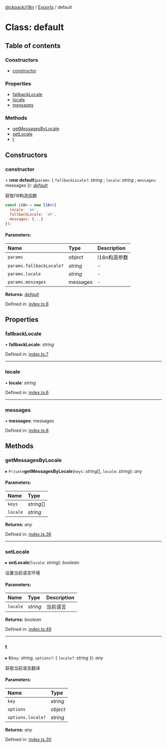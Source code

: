 [@ckpack/i18n](../README.md) / [Exports](../modules.md) / default

# Class: default

## Table of contents

### Constructors

- [constructor](default.md#constructor)

### Properties

- [fallbackLocale](default.md#fallbacklocale)
- [locale](default.md#locale)
- [messages](default.md#messages)

### Methods

- [getMessagesByLocale](default.md#getmessagesbylocale)
- [setLocale](default.md#setlocale)
- [t](default.md#t)

## Constructors

### constructor

\+ **new default**(`params`: { `fallbackLocale?`: *string* ; `locale`: *string* ; `messages`: messages  }): [*default*](default.md)

获取I18构造函数
```js
const i18n = new I18n({
  locale: 'en',
  fallbackLocale: 'zh',
  messages: {...}
});
```

#### Parameters:

Name | Type | Description |
:------ | :------ | :------ |
`params` | *object* | I18n构造参数    |
`params.fallbackLocale?` | *string* | - |
`params.locale` | *string* | - |
`params.messages` | messages | - |

**Returns:** [*default*](default.md)

Defined in: [index.ts:8](https://github.com/ckpack/i18n/blob/8461476/src/index.ts#L8)

## Properties

### fallbackLocale

• **fallbackLocale**: *string*

Defined in: [index.ts:7](https://github.com/ckpack/i18n/blob/8461476/src/index.ts#L7)

___

### locale

• **locale**: *string*

Defined in: [index.ts:6](https://github.com/ckpack/i18n/blob/8461476/src/index.ts#L6)

___

### messages

• **messages**: messages

Defined in: [index.ts:8](https://github.com/ckpack/i18n/blob/8461476/src/index.ts#L8)

## Methods

### getMessagesByLocale

▸ `Private`**getMessagesByLocale**(`keys`: *string*[], `locale`: *string*): *any*

#### Parameters:

Name | Type |
:------ | :------ |
`keys` | *string*[] |
`locale` | *string* |

**Returns:** *any*

Defined in: [index.ts:36](https://github.com/ckpack/i18n/blob/8461476/src/index.ts#L36)

___

### setLocale

▸ **setLocale**(`locale`: *string*): *boolean*

设置当前语言环境

#### Parameters:

Name | Type | Description |
:------ | :------ | :------ |
`locale` | *string* | 当前语言    |

**Returns:** *boolean*

Defined in: [index.ts:49](https://github.com/ckpack/i18n/blob/8461476/src/index.ts#L49)

___

### t

▸ **t**(`key`: *string*, `options?`: { `locale?`: *string*  }): *any*

获取当前语言翻译

#### Parameters:

Name | Type |
:------ | :------ |
`key` | *string* |
`options` | *object* |
`options.locale?` | *string* |

**Returns:** *any*

Defined in: [index.ts:30](https://github.com/ckpack/i18n/blob/8461476/src/index.ts#L30)
